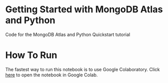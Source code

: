# Getting Started with MongoDB Atlas and Python

Code for the MongoDB Atlas and Python Quickstart tutorial

# How To Run

The fastest way to run this notebook is to use Google Colaboratory. Click [here](https://colab.research.google.com/github/mongodb-developer/mongodb-atlas-python-quickstart/blob/main/quickstart-1-getting-started-atlas-python.ipynb) to open the notebook in Google Colab.